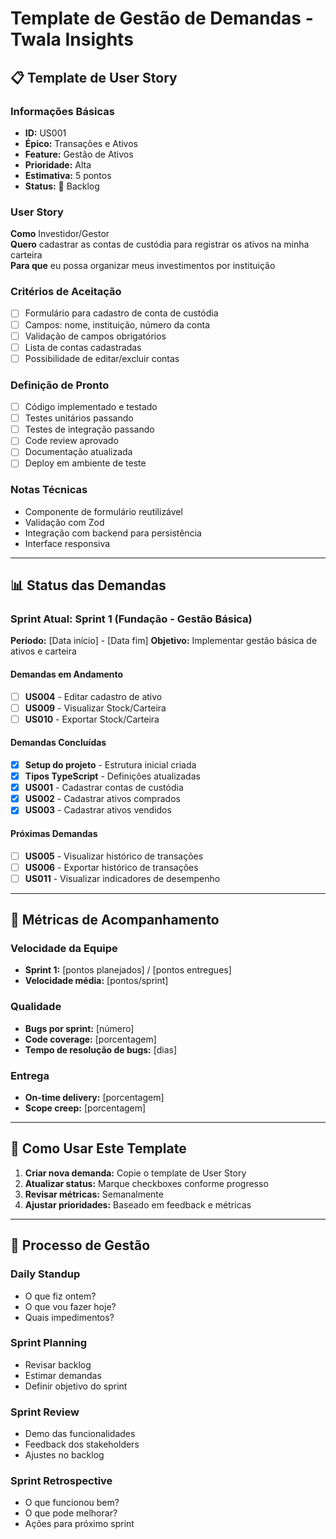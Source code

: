 # Template de Gestão de Demandas - Twala Insights

## 📋 Template de User Story

### Informações Básicas
- **ID:** US001
- **Épico:** Transações e Ativos
- **Feature:** Gestão de Ativos
- **Prioridade:** Alta
- **Estimativa:** 5 pontos
- **Status:** 📝 Backlog

### User Story
**Como** Investidor/Gestor  
**Quero** cadastrar as contas de custódia para registrar os ativos na minha carteira  
**Para que** eu possa organizar meus investimentos por instituição

### Critérios de Aceitação
- [ ] Formulário para cadastro de conta de custódia
- [ ] Campos: nome, instituição, número da conta
- [ ] Validação de campos obrigatórios
- [ ] Lista de contas cadastradas
- [ ] Possibilidade de editar/excluir contas

### Definição de Pronto
- [ ] Código implementado e testado
- [ ] Testes unitários passando
- [ ] Testes de integração passando
- [ ] Code review aprovado
- [ ] Documentação atualizada
- [ ] Deploy em ambiente de teste

### Notas Técnicas
- Componente de formulário reutilizável
- Validação com Zod
- Integração com backend para persistência
- Interface responsiva

---

## 📊 Status das Demandas

### Sprint Atual: Sprint 1 (Fundação - Gestão Básica)
**Período:** [Data início] - [Data fim]
**Objetivo:** Implementar gestão básica de ativos e carteira

#### Demandas em Andamento
- [ ] **US004** - Editar cadastro de ativo
- [ ] **US009** - Visualizar Stock/Carteira
- [ ] **US010** - Exportar Stock/Carteira

#### Demandas Concluídas
- [x] **Setup do projeto** - Estrutura inicial criada
- [x] **Tipos TypeScript** - Definições atualizadas
- [x] **US001** - Cadastrar contas de custódia
- [x] **US002** - Cadastrar ativos comprados
- [x] **US003** - Cadastrar ativos vendidos

#### Próximas Demandas
- [ ] **US005** - Visualizar histórico de transações
- [ ] **US006** - Exportar histórico de transações
- [ ] **US011** - Visualizar indicadores de desempenho

---

## 🎯 Métricas de Acompanhamento

### Velocidade da Equipe
- **Sprint 1:** [pontos planejados] / [pontos entregues]
- **Velocidade média:** [pontos/sprint]

### Qualidade
- **Bugs por sprint:** [número]
- **Code coverage:** [porcentagem]
- **Tempo de resolução de bugs:** [dias]

### Entrega
- **On-time delivery:** [porcentagem]
- **Scope creep:** [porcentagem]

---

## 📝 Como Usar Este Template

1. **Criar nova demanda:** Copie o template de User Story
2. **Atualizar status:** Marque checkboxes conforme progresso
3. **Revisar métricas:** Semanalmente
4. **Ajustar prioridades:** Baseado em feedback e métricas

---

## 🔄 Processo de Gestão

### Daily Standup
- O que fiz ontem?
- O que vou fazer hoje?
- Quais impedimentos?

### Sprint Planning
- Revisar backlog
- Estimar demandas
- Definir objetivo do sprint

### Sprint Review
- Demo das funcionalidades
- Feedback dos stakeholders
- Ajustes no backlog

### Sprint Retrospective
- O que funcionou bem?
- O que pode melhorar?
- Ações para próximo sprint 